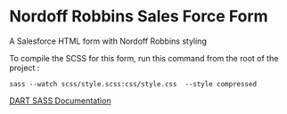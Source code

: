 # Nordoff Robbins Sales Force Form
A Salesforce HTML form with Nordoff Robbins styling

To compile the SCSS for this form, run this command from the root of the project :

`sass --watch scss/style.scss:css/style.css  --style compressed`

[DART SASS Documentation](https://sass-lang.com/documentation/cli/dart-sass)
